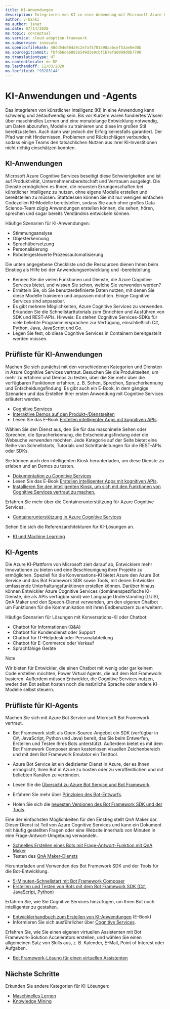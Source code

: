 ```yaml
---
title: KI-Anwendungen
description: Integrieren von KI in eine Anwendung mit Microsoft Azure Cognitive Services
author: v-hanki
ms.author: janet
ms.date: 07/14/2020
ms.topic: conceptual
ms.service: cloud-adoption-framework
ms.subservice: innovate
ms.openlocfilehash: 48dd54d684a9c2e7af5781a98aabcef53ae8ed0b
ms.sourcegitcommit: fbfd66dab002b549d3e9cbf1b7efa0099d0b7700
ms.translationtype: HT
ms.contentlocale: de-DE
ms.lasthandoff: 11/03/2020
ms.locfileid: "93283144"
---
```

# <a name="ai-applications-and-agents"></a>KI-Anwendungen und -Agents

Das Integrieren von künstlicher Intelligenz (KI) in eine Anwendung kann schwierig und zeitaufwendig sein. Bis vor Kurzem waren fundiertes Wissen über maschinelles Lernen und eine monatelange Entwicklung notwendig, um Daten abzurufen, Modelle zu trainieren und diese im großen Stil bereitzustellen. Auch dann war jedoch der Erfolg keinesfalls garantiert. Der Pfad war mit Hindernissen, Problemen und Rückschlägen verbunden, sodass einige Teams den tatsächlichen Nutzen aus ihrer KI-Investitionen nicht richtig einschätzen konnten.

## <a name="ai-applications"></a>KI-Anwendungen

Microsoft Azure Cognitive Services beseitigt diese Schwierigkeiten und ist auf Produktivität, Unternehmensbereitschaft und Vertrauen ausgelegt. Die Dienste ermöglichen es Ihnen, die neuesten Errungenschaften bei künstlicher Intelligenz zu nutzen, ohne eigene Modelle erstellen und bereitstellen zu müssen. Stattdessen können Sie mit nur wenigen einfachen Codezeilen KI-Modelle bereitstellen, sodass Sie auch ohne großes Data Science-Team zügig Anwendungen erstellen können, die sehen, hören, sprechen und sogar bereits Verständnis entwickeln können.

Häufige Szenarien für KI-Anwendungen:

- Stimmungsanalyse
- Objekterkennung
- Sprachübersetzung
- Personalisierung
- Robotergesteuerte Prozessautomatisierung

Die unten angegebene Checkliste und die Ressourcen dienen Ihnen beim Einstieg als Hilfe bei der Anwendungsentwicklung und -bereitstellung.

- Kennen Sie die vielen Funktionen und Dienste, die Azure Cognitive Services bietet, und wissen Sie schon, welche Sie verwenden werden?
- Ermitteln Sie, ob Sie benutzerdefinierte Daten nutzen, mit denen Sie diese Modelle trainieren und anpassen möchten. Einige Cognitive Services sind anpassbar.
- Es gibt mehrere Möglichkeiten, Azure Cognitive Services zu verwenden. Erkunden Sie die Schnellstarttutorials zum Einrichten und Ausführen von SDK und REST-APIs. Hinweis: Es stehen Cognitive Services-SDKs für viele beliebte Programmiersprachen zur Verfügung, einschließlich C#, Python, Java, JavaScript und Go.
- Legen Sie fest, ob diese Cognitive Services in Containern bereitgestellt werden müssen.

## <a name="ai-applications-checklist"></a>Prüfliste für KI-Anwendungen

Machen Sie sich zunächst mit den verschiedenen Kategorien und Diensten in Azure Cognitive Services vertraut. Besuchen Sie die Produktseiten, um mehr zu erfahren und Demos zu testen, über die Sie mehr über die verfügbaren Funktionen erfahren, z. B. Sehen, Sprechen, Spracherkennung und Entscheidungsfindung. Es gibt auch ein E-Book, in dem gängige Szenarien und das Erstellen Ihrer ersten Anwendung mit Cognitive Services erläutert werden.

- [Cognitive Services](/azure/cognitive-services/welcome)
- [Interaktive Demos auf den Produkt-/Dienstseiten](https://azure.microsoft.com/services/cognitive-services/)
- Lesen Sie das E-Book [Erstellen intelligenter Apps mit kognitiven APIs](https://azure.microsoft.com/resources/building-intelligent-apps-with-cognitive-apis/).

Wählen Sie den Dienst aus, den Sie für das maschinelle Sehen oder Sprechen, die Spracherkennung, die Entscheidungsfindung oder die Websuche verwenden möchten. Jede Kategorie auf der Seite bietet eine Reihe von Schnellstarts, Tutorials und Schrittanleitungen für die REST-APIs oder SDKs.

<!-- docutune:casing "Intelligent Kiosk" -->

Sie können auch den intelligenten Kiosk herunterladen, um diese Dienste zu erleben und an Demos zu testen.

- [Dokumentation zu Cognitive Services](/azure/cognitive-services/)
- Lesen Sie das E-Book [Erstellen intelligenter Apps mit kognitiven APIs](https://azure.microsoft.com/resources/building-intelligent-apps-with-cognitive-apis/).
- [Installieren Sie den intelligenten Kiosk, um sich mit den Funktionen von Cognitive Services vertraut zu machen.](https://github.com/Microsoft/Cognitive-Samples-IntelligentKiosk)

Erfahren Sie mehr über die Containerunterstützung für Azure Cognitive Services.

- [Containerunterstützung in Azure Cognitive Services](/azure/cognitive-services/cognitive-services-container-support?tabs=luis)

Sehen Sie sich die Referenzarchitekturen für KI-Lösungen an.

- [KI und Machine Learning](/azure/architecture/browse/#ai--machine-learning)

## <a name="ai-agents"></a>KI-Agents

Die Azure KI-Plattform von Microsoft zielt darauf ab, Entwicklern mehr Innovationen zu bieten und eine Beschleunigung ihrer Projekte zu ermöglichen. Speziell für die Konversations-KI bietet Azure den Azure Bot Service und das Bot Framework SDK sowie Tools, mit denen Entwickler umfassende Unterhaltungsfunktionen erstellen können. Darüber hinaus können Entwickler Azure Cognitive Services (domänenspezifische KI-Dienste, die als APIs verfügbar sind) wie Language Understanding (LUIS), QnA Maker und den Speech-Dienst verwenden, um den eigenen Chatbot um Funktionen für die Kommunikation mit ihren Endbenutzern zu erweitern.

Häufige Szenarien für Lösungen mit Konversations-KI oder Chatbot:

- Chatbot für Informationen (Q&A)
- Chatbot für Kundendienst oder Support
- Chatbot für IT-Helpdesk oder Personalabteilung
- Chatbot für E-Commerce oder Verkauf
- Sprachfähige Geräte

> [!NOTE]
> Wir bieten für Entwickler, die einen Chatbot mit wenig oder gar keinem Code erstellen möchten, Power Virtual Agents, die auf dem Bot Framework basieren. Außerdem müssen Entwickler, die Cognitive Services nutzen, weder den Bot selbst hosten noch die natürliche Sprache oder andere KI-Modelle selbst steuern.

## <a name="ai-agents-checklist"></a>Prüfliste für KI-Agents

Machen Sie sich mit Azure Bot Service und Microsoft Bot Framework vertraut.

- Bot Framework stellt als Open-Source-Angebot ein SDK (verfügbar in C#, JavaScript, Python und Java) bereit, das Sie beim Entwerfen, Erstellen und Testen Ihres Bots unterstützt. Außerdem bietet es mit dem Bot Framework Composer einen kostenlosen visuellen Zeichenbereich und mit dem Bot Framework Emulator ein Testtool.
- Azure Bot Service ist ein dedizierter Dienst in Azure, der es Ihnen ermöglicht, Ihren Bot in Azure zu hosten oder zu veröffentlichen und mit beliebten Kanälen zu verbinden.

- Lesen Sie die [Übersicht zu Azure Bot Service und Bot Framework](/azure/bot-service/bot-service-overview-introduction?view=azure-bot-service-4.0).
- Erfahren Sie mehr über [Prinzipien des Bot-Entwurfs](/azure/bot-service/bot-service-design-principles?view=azure-bot-service-4.0).
- Holen Sie sich die [neuesten Versionen des Bot Framework SDK und der Tools](/azure/bot-service/what-is-new?view=azure-bot-service-4.0).

Eine der einfachsten Möglichkeiten für den Einstieg stellt QnA Maker dar. Dieser Dienst ist Teil von Azure Cognitive Services und kann ein Dokument mit häufig gestellten Fragen oder eine Website innerhalb von Minuten in eine Frage-Antwort-Umgebung verwandeln.

- [Schnelles Erstellen eines Bots mit Frage-Antwort-Funktion mit QnA Maker](/azure/bot-service/bot-builder-tutorial-add-qna?tabs=csharp&view=azure-bot-service-4.0)
- Testen des [QnA Maker-Diensts](https://www.qnamaker.ai/)

Herunterladen und Verwenden des Bot Framework SDK und der Tools für die Bot-Entwicklung.

- [5-Minuten-Schnellstart mit Bot Framework Composer](/composer/)
- [Erstellen und Testen von Bots mit dem Bot Framework SDK (C#, JavaScript, Python)](/azure/bot-service/dotnet/bot-builder-dotnet-sdk-quickstart?view=azure-bot-service-4.0)

Erfahren Sie, wie Sie Cognitive Services hinzufügen, um Ihren Bot noch intelligenter zu gestalten.

- [Entwicklerhandbuch zum Erstellen von KI-Anwendungen](https://www.oreilly.com/library/view/a-developers-guide/9781492080619/) (E-Book)
- Informieren Sie sich ausführlicher über [Cognitive Services](/azure/cognitive-services/).

Erfahren Sie, wie Sie einen eigenen virtuellen Assistenten mit Bot Framework-Solution Accelerators erstellen, und wählen Sie einen allgemeinen Satz von Skills aus, z. B. Kalender, E-Mail, Point of Interest oder Aufgaben.

- [Bot Framework-Lösung für einen virtuellen Assistenten](https://microsoft.github.io/botframework-solutions/index)

## <a name="next-steps"></a>Nächste Schritte

Erkunden Sie andere Kategorien für KI-Lösungen:

- [Maschinelles Lernen](./machine-learning.md)
- [Knowledge Mining](./knowledge-mining.md)
